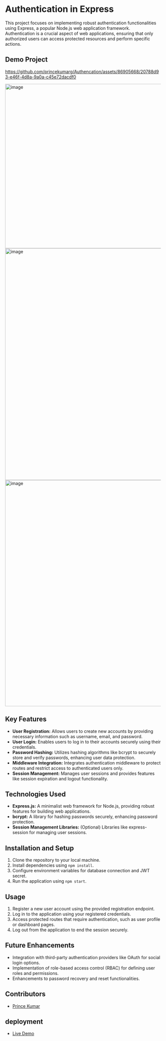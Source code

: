 # Authentication in Express

This project focuses on implementing robust authentication functionalities using Express, a popular Node.js web application framework. Authentication is a crucial aspect of web applications, ensuring that only authorized users can access protected resources and perform specific actions.

## Demo Project

https://github.com/princekumarg/Authencation/assets/86905668/20788d93-e46f-4d8a-9a0a-c45e72dacdf0

<img width="530" alt="image" src="https://github.com/princekumarg/Authencation/assets/86905668/d1871b1f-ee8d-41b7-8ada-dac08e77a69d">

<img width="747" alt="image" src="https://github.com/princekumarg/Authencation/assets/86905668/772aac96-371a-4eb2-9841-510ed88df53e">

<img width="729" alt="image" src="https://github.com/princekumarg/Authencation/assets/86905668/024acbd1-3562-473d-83b4-e4c0051d88ca">



## Key Features

- **User Registration:** Allows users to create new accounts by providing necessary information such as username, email, and password.
- **User Login:** Enables users to log in to their accounts securely using their credentials.
- **Password Hashing:** Utilizes hashing algorithms like bcrypt to securely store and verify passwords, enhancing user data protection.
- **Middleware Integration:** Integrates authentication middleware to protect routes and restrict access to authenticated users only.
- **Session Management:** Manages user sessions and provides features like session expiration and logout functionality.

## Technologies Used

- **Express.js:** A minimalist web framework for Node.js, providing robust features for building web applications.
- **bcrypt:** A library for hashing passwords securely, enhancing password protection.
- **Session Management Libraries:** (Optional) Libraries like express-session for managing user sessions.

## Installation and Setup

1. Clone the repository to your local machine.
2. Install dependencies using `npm install`.
3. Configure environment variables for database connection and JWT secret.
4. Run the application using `npm start`.

## Usage

1. Register a new user account using the provided registration endpoint.
2. Log in to the application using your registered credentials.
3. Access protected routes that require authentication, such as user profile or dashboard pages.
4. Log out from the application to end the session securely.

## Future Enhancements

- Integration with third-party authentication providers like OAuth for social login options.
- Implementation of role-based access control (RBAC) for defining user roles and permissions.
- Enhancements to password recovery and reset functionalities.

## Contributors

- [Prince Kumar](https://github.com/princekumarg)

## deployment
- [Live Demo](https://authencation.onrender.com/)
